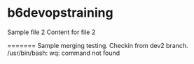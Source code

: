 # b6devopstraining
Sample file 2
Content for file 2


=======
Sample merging testing. Checkin from dev2 branch.
/usr/bin/bash: wq: command not found
